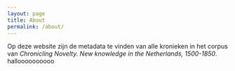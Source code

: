 ```yaml
---
layout: page
title: About
permalink: /about/
---
```


Op deze website zijn de metadata te vinden van alle kronieken in het corpus van *Chronicling Novelty. New knowledge in the Netherlands, 1500-1850*. halloooooooooo